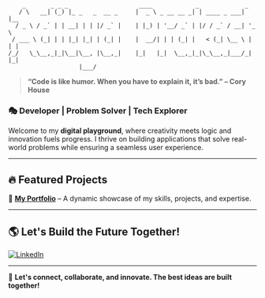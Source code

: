 ```
    _       _ _ _                    ____            _             _     
   / \   __| (_) |_ _   _  __ _     |  _ \ _ __ __ _| | ____ _ ___| |__  
  / _ \ / _` | | __| | | |/ _` |    | |_) | '__/ _` | |/ / _` / __| '_ \ 
 / ___ \ (_| | | |_| |_| | (_| |    |  __/| | | (_| |   < (_| \__ \ | | |
/_/   \_\__,_|_|\__|\__, |\__,_|    |_|   |_|  \__,_|_|\_\__,_|___/_| |_|
                    |___/                                                
```

> **“Code is like humor. When you have to explain it, it’s bad.” – Cory House**

### 🎭 Developer | Problem Solver | Tech Explorer

Welcome to my **digital playground**, where creativity meets logic and innovation fuels progress. I thrive on building applications that solve real-world problems while ensuring a seamless user experience.

---

## 🔥 Featured Projects

🌟 **[My Portfolio](https://prakash-aadi22.github.io/)** – A dynamic showcase of my skills, projects, and expertise.  

---

## 🌎 Let's Build the Future Together!

[![LinkedIn](https://img.shields.io/badge/LinkedIn-0A66C2?style=for-the-badge&logo=linkedin&logoColor=white)](https://www.linkedin.com/in/prakash-aadi22/)

---

🚀 **Let's connect, collaborate, and innovate. The best ideas are built together!**

